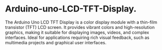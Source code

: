 # Arduino-uno-LCD-TFT-Display.
The Arduino Uno LCD TFT Display is a color display module with a thin-film transistor (TFT) LCD screen. It provides vibrant colors and high-resolution graphics, making it suitable for displaying images, videos, and complex interfaces. Ideal for applications requiring rich visual feedback, such as multimedia projects and graphical user interfaces.
